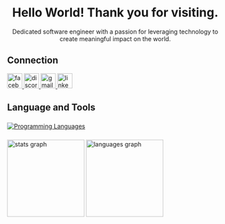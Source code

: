 <h1 align="center">Hello World! Thank you for visiting.</h1>
<p align="center">Dedicated software engineer with a passion for leveraging technology to create meaningful impact on the world.<br>

###

<h2 align="left">Connection</h2>

<div align="left">
  <a href="https://www.facebook.com/sylamphu/">
    <img src="https://img.shields.io/static/v1?message=Facebook&logo=facebook&label=&color=1877F2&logoColor=white&labelColor=&style=for-the-badge" height="35" alt="facebook logo" />
  </a>
  <a href="https://discord.com/users/759754716157706252">
    <img src="https://img.shields.io/static/v1?message=Discord&logo=discord&label=&color=7289DA&logoColor=white&labelColor=&style=for-the-badge" height="35" alt="discord logo" />
  </a>
  <a href="mailto:lamphusy@gmail.com">
    <img src="https://img.shields.io/static/v1?message=Gmail&logo=gmail&label=&color=D14836&logoColor=white&labelColor=&style=for-the-badge" height="35" alt="gmail logo" />
  </a>
  <a href="https://www.linkedin.com/in/lamphusy/">
    <img src="https://img.shields.io/static/v1?message=LinkedIn&logo=linkedin&label=&color=0077B5&logoColor=white&labelColor=&style=for-the-badge" height="35" alt="linkedin logo" />
  </a>
</div>

<h2 align="left">Language and Tools</h2>

###

[![Programming Languages](https://skillicons.dev/icons?i=go,cs,js,react,docker,kubernetes,jenkins,vscode,mysql)](https://github.com/lamphusy)

###

<div align="left">
  <img src="https://github-readme-stats.vercel.app/api?username=lamphusy&hide_title=false&hide_rank=false&show_icons=true&include_all_commits=true&count_private=true&disable_animations=false&theme=tokyonight&locale=en&hide_border=false&rank_icon=github&custom_title=Sy%20Lam's%20GitHub%20Stats" height="180" alt="stats graph"  />
  <img src="https://github-readme-stats.vercel.app/api/top-langs?username=lamphusy&locale=en&hide_title=false&layout=compact&card_width=320&theme=tokyonight&hide=css&hide_border=false" height="180" alt="languages graph"  />
</div>

###
<!-- 
<div align="center">
  <img height="200" src="https://i.imgflip.com/9jufai.gif"  />
</div>
-->
###
